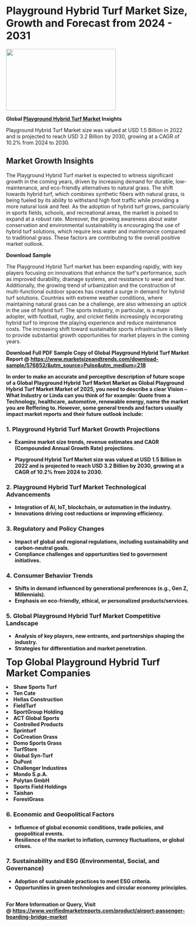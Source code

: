 <H1>Playground Hybrid Turf Market Size, Growth and Forecast from 2024 - 2031</H1><img class="aligncenter size-medium wp-image-584254" src="https://thirdeyenews.in/wp-content/uploads/2024/09/Global-Market-Research-300x168.jpeg" alt="" width="300" height="168" /><p><strong>Global&nbsp;<a href="https://www.marketsizeandtrends.com/download-sample/576852/&amp;utm_source=Pulse&amp;utm_medium=218">Playground Hybrid Turf Market</a> Insights</strong></p><p>Playground Hybrid Turf Market size was valued at USD 1.5 Billion in 2022 and is projected to reach USD 3.2 Billion by 2030, growing at a CAGR of 10.2% from 2024 to 2030.</p><p><h2>Market Growth Insights</h2> <p>The Playground Hybrid Turf market is expected to witness significant growth in the coming years, driven by increasing demand for durable, low-maintenance, and eco-friendly alternatives to natural grass. The shift towards hybrid turf, which combines synthetic fibers with natural grass, is being fueled by its ability to withstand high foot traffic while providing a more natural look and feel. As the adoption of hybrid turf grows, particularly in sports fields, schools, and recreational areas, the market is poised to expand at a robust rate. Moreover, the growing awareness about water conservation and environmental sustainability is encouraging the use of hybrid turf solutions, which require less water and maintenance compared to traditional grass. These factors are contributing to the overall positive market outlook.</p> <p><strong>Download Sample</strong></p> <p>The Playground Hybrid Turf market has been expanding rapidly, with key players focusing on innovations that enhance the turf's performance, such as improved durability, drainage systems, and resistance to wear and tear. Additionally, the growing trend of urbanization and the construction of multi-functional outdoor spaces has created a surge in demand for hybrid turf solutions. Countries with extreme weather conditions, where maintaining natural grass can be a challenge, are also witnessing an uptick in the use of hybrid turf. The sports industry, in particular, is a major adopter, with football, rugby, and cricket fields increasingly incorporating hybrid turf to improve the playing experience and reduce maintenance costs. The increasing shift toward sustainable sports infrastructure is likely to provide substantial growth opportunities for market players in the coming years. <p><strong></p><p><span class=""><strong>Download Full PDF Sample Copy of Global Playground Hybrid Turf Market Report</strong> @ <a href="https://www.marketsizeandtrends.com/download-sample/576852/&amp;utm_source=Pulse&amp;utm_medium=218" target="_blank">https://www.marketsizeandtrends.com/download-sample/576852/&amp;utm_source=Pulse&amp;utm_medium=218</a></span></p><p>In order to make an accurate and perceptive description of future scope of a Global&nbsp;Playground Hybrid Turf Market Market as Global&nbsp;Playground Hybrid Turf Market Market of 2025, you need to describe a clear Vision &ndash; What Industry or Linda can you think of for example: Quote from a Technology, healthcare, automotive, renewable energy, name the market you are Reffering to. However, some general trends and factors usually impact market reports and their future outlook include:</p><h3>1.&nbsp;<strong>Playground Hybrid Turf Market Growth Projections</strong></h3><ul><li>Examine market size trends, revenue estimates and CAGR (Compounded Annual Growth Rate) projections.</li><li><p>Playground Hybrid Turf Market size was valued at USD 1.5 Billion in 2022 and is projected to reach USD 3.2 Billion by 2030, growing at a CAGR of 10.2% from 2024 to 2030.</p></li></ul><h3>2.&nbsp;<strong>Playground Hybrid Turf Market Technological Advancements</strong></h3><ul><li>Integration of AI, IoT, blockchain, or automation in the industry.</li><li>Innovations driving cost reductions or improving efficiency.</li></ul><h3>3.&nbsp;<strong>Regulatory and Policy Changes</strong></h3><ul><li>Impact of global and regional regulations, including sustainability and carbon-neutral goals.</li><li>Compliance challenges and opportunities tied to government initiatives.</li></ul><h3>4.&nbsp;<strong>Consumer Behavior Trends</strong></h3><ul><li>Shifts in demand influenced by generational preferences (e.g., Gen Z, Millennials).</li><li>Emphasis on eco-friendly, ethical, or personalized products/services.</li></ul><h3>5.&nbsp;<strong>Global Playground Hybrid Turf Market Competitive Landscape</strong></h3><ul><li>Analysis of key players, new entrants, and partnerships shaping the industry.</li><li>Strategies for differentiation and market penetration.</li></ul><p data-pm-slice="1 1 []"><span style="color: inherit; font-family: inherit; font-size: 25px;">Top Global Playground Hybrid Turf Market Companies</span></p><div class="" data-test-id=""><p><li>Shaw Sports Turf</li><li> Ten Cate</li><li> Hellas Construction</li><li> FieldTurf</li><li> SportGroup Holding</li><li> ACT Global Sports</li><li> Controlled Products</li><li> Sprinturf</li><li> CoCreation Grass</li><li> Domo Sports Grass</li><li> TurfStore</li><li> Global Syn-Turf</li><li> DuPont</li><li> Challenger Industires</li><li> Mondo S.p.A.</li><li> Polytan GmbH</li><li> Sports Field Holdings</li><li> Taishan</li><li> ForestGrass</li></p></div><h3>6.&nbsp;<strong>Economic and Geopolitical Factors</strong></h3><ul><li>Influence of global economic conditions, trade policies, and geopolitical events.</li><li>Resilience of the market to inflation, currency fluctuations, or global crises.</li></ul><h3>7.&nbsp;<strong>Sustainability and ESG (Environmental, Social, and Governance)</strong></h3><ul><li>Adoption of sustainable practices to meet ESG criteria.</li><li>Opportunities in green technologies and circular economy principles.</li></ul><h2><strong style="font-size: 14px;">For More Information or Query, Visit @&nbsp;</strong><a style="background-color: #ffffff; font-size: 14px;" href="https://www.marketsizeandtrends.com/report/playground-hybrid-turf-market/" target="_blank">https://www.verifiedmarketreports.com/product/airport-passenger-boarding-bridge-market</a></h2>

